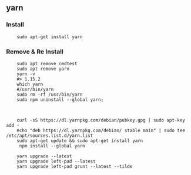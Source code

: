 ## yarn

### Install

        sudo apt-get install yarn


### Remove & Re Install

        sudo apt remove cmdtest
        sudo apt remove yarn
        yarn -v
        #> 1.15.2
        which yarn
        #/usr/bin/yarn
        sudo rm -rf /usr/bin/yarn
        sudo npm uninstall --global yarn; 
        
       
        
        curl -sS https://dl.yarnpkg.com/debian/pubkey.gpg | sudo apt-key add -
        echo "deb https://dl.yarnpkg.com/debian/ stable main" | sudo tee /etc/apt/sources.list.d/yarn.list
        sudo apt-get update && sudo apt-get install yarn
         npm install --global yarn

        yarn upgrade --latest
        yarn upgrade left-pad --latest
        yarn upgrade left-pad grunt --latest --tilde
